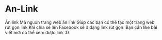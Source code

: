 # An-Link
Ẩn link
Mã nguồn trang web ẩn link
Giúp các bạn có thể tạo một trang web rút gọn link
Khi chia sẻ lên Facebook sẽ ở dạng link rút gọn. Bạn cần like bài viết mới có thể xem được link :D

